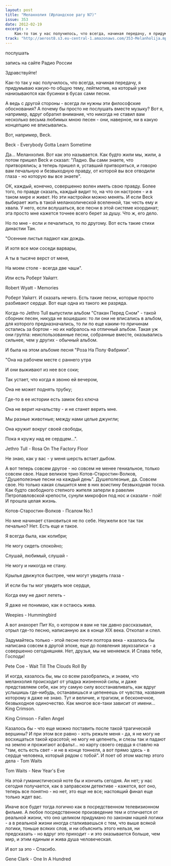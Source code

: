 ```yaml
---
layout: post
title: "Меланхолия (Ирландское рагу N7)"
issue: 353
date: 2012-02-19
excerpt: >
    Как-то так у нас получилось, что всегда, начиная передачу, я придумываю какую-то общую тему, лейтмотив, на который уже нанизываются как бусинки в бусах сами песни.
track: "http://aerost8.s3.eu-central-1.amazonaws.com/353-Melanholija.mp3"
---
```


послушать

запись на сайте Радио России

Здравствуйте!

Как-то так у нас получилось, что всегда, начиная передачу, я придумываю какую-то общую тему, лейтмотив, на который уже нанизываются как бусинки в бусах сами песни.

А ведь с другой стороны - всегда ли нужны эти философские обоснования? А почему бы просто не послушать вместе музыку? Вот я, например, вдруг обратил внимание, что никогда не ставил вам несколько весьма любимых мною песен - они, наверное, ни в какую концепцию не вписывались.

Вот, например, Beck.

Beck - Everybody Gotta Learn Sometime

Да... Меланхолия. Вот как это называется. Как будто жили мы, жили, а потом пришел Beck и сказал: "Ладно. Вы сами знаете, что притворялись; а теперь пришел я, уставший притворяться, и говорю вам печальную и безвыходную правду, от которой вы все отводили глаза - но которую вы все знаете".

ОК, каждый, конечно, совершенно волен иметь свою правду. Более того, по правде сказать, каждый видит то, на что он настроен - и в таком мире и живет. Но эти настройки можно менять. И если Beck выбирает жить в такой меланхолической вселенной, так честь ему и хвала. У него, если вслушаться, все песни в этой системе координат; эта просто мне кажется точнее всего берет за душу. Что ж, его дело.

Но по мне - если и печалиться, то по другому. Вот есть такие стихи династии Тан.

"Осенние листья падают как дождь.

И хотя все мои соседи варвары,

А ты в тысяче верст от меня,

На моем столе - всегда две чаши".

Или есть Роберт Уайатт.

Robert Wyatt - Memories

Роберт Уайатт. И сказать нечего. Есть такие песни, которые просто разбивают сердце. Вот еще одна из такого же разряда.

Когда-то Jethro Tull выпустили альбом "Стакан Перед Сном" - такой сборник песен, никуда не вошедших: то ли они не вписались в альбом, для которого предназначались, то ли по еще каким-то причинам остались за бортом - но их набралось на отличный альбом. Такая уж они группа: неиспользованные песни, собранные вместе, оказывались сильнее, чем у других - обычный альбом.

И была на этом альбоме песня "Роза На Полу Фабрики".

"Она на рабочем месте с раннего утра

И они выживают из нее все соки;

Так устает, что когда я звоню ей вечером,

Она не может поднять трубку;

Где-то в ее истории есть замок без ключа

Она не верит начальству - и не станет верить мне.

Мы разные животные; между нами целые джунгли;

Она кружит вокруг своей свободы,

Пока я кружу над ее сердцем...".

Jethro Tull - Rosa On The Factory Floor

Не знаю, как у вас - у меня шерсть встает дыбом.

А вот теперь совсем другое - но совсем не менее гениальное, только совсем свое. Наше великое трио Котов-Старостин-Волков, "Душеполезные песни на каждый день". Душеполезные, да. Совсем свое. Но только какая слышится мне в них воистину безвыходная тоска. Как будто свободного степного жителя заперли в равелин Петропавловской крепости, сунули микрофон под нос и сказали - пой! И прошла целая жизнь.

Котов-Старостин-Волков - Псалом No.1

Но мне начинает становиться не по себе. Неужели все так так печально? Нет. Есть еще и такое.

Я всегда была, как колибри;

Не могу сидеть спокойно;

Слушай, любимый, слушай -

Не могу и никогда не стану.

Крылья движутся быстрее, чем могут увидеть глаза -

И если бы ты мог увидеть мое сердце,

Когда ему не дают лететь -

Я даже не понимаю, как я остаюсь жива.

Weepies - Hummingbird

А вот анахорет Пит Ко, о котором я вам не так давно рассказывал, отрыл где-то песню, написанную аж в конце XIX века. Откопал и спел.

Задумайтесь только - этой песне почти полтора века - казалось бы написана совсем в другой эпохе, еще до появления звукозаписи - а совершенно сегодняшняя. Нет, друзья, мы не меняемся. И Слава тебе, Господи!

Pete Coe - Wait Till The Clouds Roll By

И когда, казалось бы, мы со всем разобрались, и знаем, что меланхолия происходит от упадка жизненной силы, и даже представляем себе, как эту самую силу восстанавливать, как вдруг услышишь где-нибудь, останавишься и цепенеешь от чувства, названия которому я даже не знаю. Тут и величие, и трагизм, и бесконечное, безвыходное одиночество. Как многое все-таки зависит от имени... King Crimson.

King Crimson - Fallen Angel

Казалось бы - что еще можно поставить после такой трагической вершины? И при этом все равно - хоть режьте меня - да, я не могу не восхищаться такой красотой; не могу не цепенеть, и слезы так и падают на землю и прожигают асфальт... но карту своего сердца я ставлю на "там, есть есть свет - и не в конце тоннеля, а вот прямо здесь - в сердце человека, который рядом с тобой". И поет об этом мастер этого дела - Tom Waits

Tom Waits - New Year's Eve

На этой гуманистической ноте бы и кончить сегодня. Ан нет; у нас сегодня получается, как в заправском детективе - кажется, вот оно, теперь все понятно - но нет, это еще не все; настоящий финал еще только ждет вас.

Иначе все будет тогда логично как в посредственном телевизионном фильме. А любое посредственное произведение тем и отличается от реальной жизни, что оно целиком придумано по законам нашей логики - а в реальной жизни иногда сталкиваешься с тем, что выше всякой логики, тоньше всяких слов, и ни объяснить этого нельзя, ни предсказать - но вдруг это приходит - и это оказывается больше, чем мир, и этим единым и жива душа человеческая.

И вот за это - Спасибо.

Gene Clark - One In A Hundred
